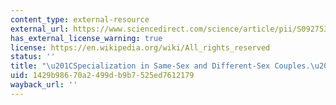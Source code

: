 ```yaml
---
content_type: external-resource
external_url: https://www.sciencedirect.com/science/article/pii/S0927537121000300#:~:text=We%20find%20that%20both%20same,most%20traditional%20different%2Dsex%20couples.
has_external_license_warning: true
license: https://en.wikipedia.org/wiki/All_rights_reserved
status: ''
title: "\u201CSpecialization in Same-Sex and Different-Sex Couples.\u201D"
uid: 1429b986-70a2-499d-b9b7-525ed7612179
wayback_url: ''
---
```

